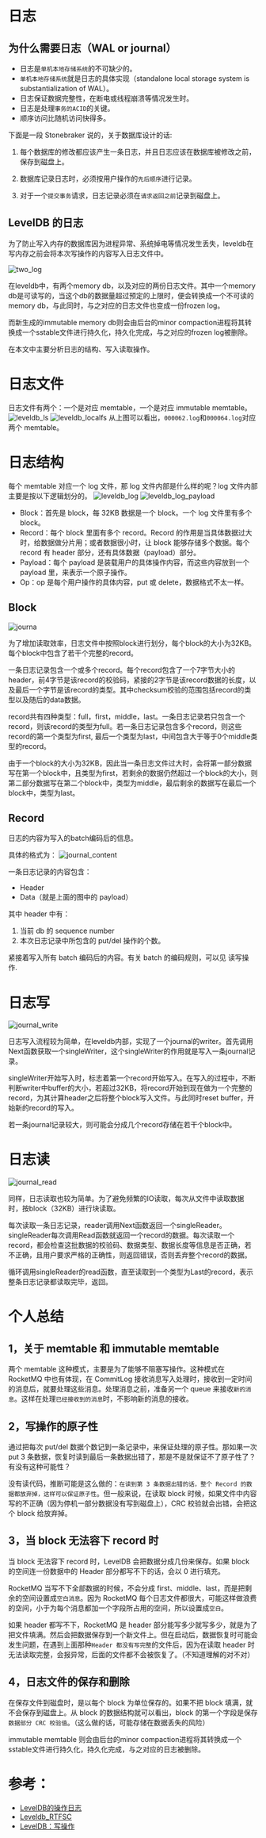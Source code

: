 # 日志
## 为什么需要日志（WAL or journal）
- 日志是`单机本地存储系统`的不可缺少的。
- `单机本地存储系统`就是日志的具体实现（standalone local storage system is substantialization of WAL）。
- 日志保证数据完整性，在断电或线程崩溃等情况发生时。
- 日志是处理`事务的ACID`的关键。
- 顺序访问比随机访问快得多。

下面是一段 Stonebraker 说的，关于数据库设计的话:
1. 每个数据库的修改都应该产生一条日志，并且日志应该在数据库被修改之前，保存到磁盘上。

2. 数据库记录日志时，必须按用户操作的`先后顺序`进行记录。

3. 对于一个`提交事务`请求，日志记录必须在`请求返回之前`记录到磁盘上。



## LevelDB 的日志

为了防止写入内存的数据库因为进程异常、系统掉电等情况发生丢失，leveldb在写内存之前会将本次写操作的内容写入日志文件中。

![two_log](media/two_log.jpg)


在leveldb中，有两个memory db，以及对应的两份日志文件。其中一个memory db是可读写的，当这个db的数据量超过预定的上限时，便会转换成一个不可读的memory db，与此同时，与之对应的日志文件也变成一份frozen log。

而新生成的immutable memory db则会由后台的minor compaction进程将其转换成一个sstable文件进行持久化，持久化完成，与之对应的frozen log被删除。

在本文中主要分析日志的结构、写入读取操作。

# 日志文件
日志文件有两个：一个是对应 memtable，一个是对应 immutable memtable。
![leveldb_ls](media/leveldb_lsm.png)
![leveldb_localfs](media/leveldb_localfs.png)
从上图可以看出，`000062.log`和`000064.log`对应两个 memtable。

# 日志结构
每个 memtable 对应一个 log 文件，那 log 文件内部是什么样的呢？log 文件内部主要是按以下逻辑划分的。
![leveldb_log](media/leveldb_log.png)
![leveldb_log_payload](media/leveldb_log_payload.png)


- Block：首先是 block，每 32KB 数据是一个 block。一个 log 文件里有多个 block。
- Record：每个 block 里面有多个 record。Record 的作用是当具体数据过大时，给数据做分片用；或者数据很小时，让 block 能够存储多个数据。每个 record 有 header 部分，还有具体数据（payload）部分。
- Payload：每个 payload 是装载用户的具体操作内容，而这些内容放到一个 payload 里，来表示一个原子操作。
- Op：op 是每个用户操作的具体内容，put 或 delete，数据格式不太一样。


## Block

![journa](media/journal.jpg)

为了增加读取效率，日志文件中按照block进行划分，每个block的大小为32KB。每个block中包含了若干个完整的record。

一条日志记录包含一个或多个record。每个record包含了一个7字节大小的header，前4字节是该record的校验码，紧接的2字节是该record数据的长度，以及最后一个字节是该record的类型。其中checksum校验的范围包括record的类型以及随后的data数据。

record共有四种类型：full，first，middle，last。一条日志记录若只包含一个record，则该record的类型为full。若一条日志记录包含多个record，则这些record的第一个类型为first, 最后一个类型为last，中间包含大于等于0个middle类型的record。

由于一个block的大小为32KB，因此当一条日志文件过大时，会将第一部分数据写在第一个block中，且类型为first，若剩余的数据仍然超过一个block的大小，则第二部分数据写在第二个block中，类型为middle，最后剩余的数据写在最后一个block中，类型为last。


## Record
日志的内容为写入的batch编码后的信息。

具体的格式为：
![journal_content](media/journal_content.jpg)


一条日志记录的内容包含：
- Header
- Data（就是上面的图中的 payload）

其中 header 中有：
1. 当前 db 的 sequence number
2. 本次日志记录中所包含的 put/del 操作的个数。

紧接着写入所有 batch 编码后的内容。有关 batch 的编码规则，可以见 读写操作.


# 日志写
![journal_write](media/journal_write.jpg)

日志写入流程较为简单，在leveldb内部，实现了一个journal的writer。首先调用Next函数获取一个singleWriter，这个singleWriter的作用就是写入一条journal记录。

singleWriter开始写入时，标志着第一个record开始写入。在写入的过程中，不断判断writer中buffer的大小，若超过32KB，将record开始到现在做为一个完整的record，为其计算header之后将整个block写入文件。与此同时reset buffer，开始新的record的写入。

若一条journal记录较大，则可能会分成几个record存储在若干个block中。



# 日志读
![journal_read](media/journal_read.jpg)

同样，日志读取也较为简单。为了避免频繁的IO读取，每次从文件中读取数据时，按block（32KB）进行块读取。

每次读取一条日志记录，reader调用Next函数返回一个singleReader。singleReader每次调用Read函数就返回一个record的数据。每次读取一个record，都会检查这批数据的校验码、数据类型、数据长度等信息是否正确，若不正确，且用户要求严格的正确性，则返回错误，否则丢弃整个record的数据。

循环调用singleReader的read函数，直至读取到一个类型为Last的record，表示整条日志记录都读取完毕，返回。



# 个人总结
## 1，关于 memtable 和 immutable memtable
两个 memtable 这种模式，主要是为了能够不阻塞写操作。这种模式在 RocketMQ 中也有体现，在 CommitLog 接收消息写入处理时，接收到一定时间的消息后，就要处理这些消息。处理消息之前，准备另一个 queue 来接收`新的消息`。这样在处理`已经接收到的消息`时，不影响新的消息的接收。

## 2，写操作的原子性
通过把每次 put/del 数据个数记到一条记录中，来保证处理的原子性。那如果一次 put 3 条数据，恢复时读到最后一条数据出错了，那是不是就保证不了原子性了？有没有这种可能性？

没有读代码，推断可能是这么做的：`在读到第 3 条数据出错的话，整个 Record 的数据都放弃掉，这样可以保证原子性`。但一般来说，在读取 block 时候，如果文件中内容写的不正确（因为停机一部分数据没有写到磁盘上），CRC 校验就会出错，会把这个 block 给放弃掉。


## 3，当 block 无法容下 record 时
当 block 无法容下 record 时，LevelDB 会把数据分成几份来保存。如果 block 的空间连一份数据中的 Header 部分都写不下的话，会以 0 进行填充。

RocketMQ 当写不下全部数据的时候，不会分成 first、middle、last，而是把剩余的空间设置成`空白消息`。因为 RocketMQ 每个日志文件都很大，可能这样做浪费的空间，小于为每个消息都加一个字段所占用的空间，所以设置成`空白`。

如果 header 都写不下，RocketMQ 是 header 部分能写多少就写多少，就是为了把文件填满。然后会把数据保存到一个新文件上。但在启动后，数据恢复时可能会发生问题，在遇到上面那种`Header 都没有写完整`的文件后，因为在读取 header 时无法读取完整，会报异常，后面的文件都不会被恢复了。（不知道理解的对不对）

## 4，日志文件的保存和删除
在保存文件到磁盘时，是以每个 block 为单位保存的。如果不把 block 填满，就不会保存到磁盘上。从 block 的数据结构就可以看出，block 的第一个字段是保存`数据部分 CRC 校验值`。（这么做的话，可能存储在数据丢失的风险）

immutable memtable 则会由后台的minor compaction进程将其转换成一个sstable文件进行持久化，持久化完成，与之对应的日志被删除。



# 参考：
- [LevelDB的操作日志](https://codingstory.com/2012/07/11/leveldb-commit-log/)
- [Leveldb_RTFSC](http://www.grakra.com/2017/06/17/Leveldb-RTFSC/)
- [LevelDB：写操作](https://www.jianshu.com/p/8639b21cb802)
 
